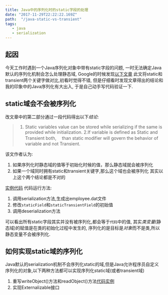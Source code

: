 ```yaml
---
title: Java中的序列化时的static字段的处理
date: "2017-11-29T22:22:22.169Z"
path:  "/java-static-vs-transient"
tags:
   - java
   - serialization
---
```


## 起因
今天工作时遇到一个Java序列化对象中带有static字段的问题,
一时无法确定Java默认的序列化机制会怎么处理静态域,
Google的时候发现[以下文章](http://javabeginnerstutorial.com/core-java-tutorial/transient-vs-static-variable-java/)
此文将static和transient两个关键字做对比,初看时觉得不错,
但是仔细看时发现文章得出的结论和我的印象中的Java序列化有大出入,
于是自己动手写代码验证一下.


## static域会不会被序列化
改文章中的第二部分通过一段代码得出以下*结论*:
> 1. Static variables value can be stored 
> while serializing if the same is provided while initialization.
> 2.If variable is defined as Static and Transient both, 
>　than static modifier will govern the behavior of variable and not Transient.

该文作者认为: 
1. 如果序列化时静态域的值等于初始化时候的值，那么静态域就会被序列化
2. 如果一个域同时拥有static和transient关键字,那么这个域也会被序列化
其实以上这个两个结论都是不对的

[实例代码](TestSerialization.java)
代码运行方法:
1. 调用serialization方法,生成出employee.dat文件
2. 修改`staticField`和`staticTransientField`的初始值
3. 调用deserialization方法

可以看出所有static字段其实并没有被序列化,都会等于`代码`中的值,
其实*类变量*(静态域)的赋值是在类的初始化过程中发生的,
序列化的是目标是*对象*而不是类,所以静态变量不会被序列化.

## 如何实现static域的序列化
Java默认的serialization机制不会序列化static的域,但是Java允许程序员自定义
序列化的对象,以下两种方法都可以实现序列化static域(或者transient域)
1. 重写writeObject()方法和readObject()方法[代码实例](TestCustomSerialization.java)
2. 实现Externalizable接口
